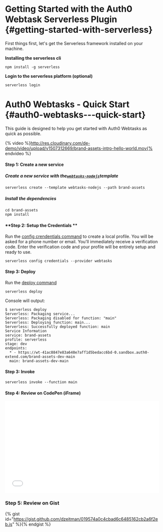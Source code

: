# Getting Started with the Auth0 Webtask Serverless Plugin {#getting-started-with-serverless}

First things first, let's get the Serverless framework installed on your machine.

**Installing the serverless cli**

```
npm install -g serverless
```

**Login to the serverless platform \(optional\)**

```
serverless login
```

# Auth0 Webtasks - Quick Start {#auth0-webtasks---quick-start}

This guide is designed to help you get started with Auth0 Webtasks as quick as possible.

{% video %}http://res.cloudinary.com/de-demo/video/upload/v1507312669/brand-assets-intro-hello-world.mov{% endvideo %}

#### **Step 1:  Create a new service**

##### Create a new service with the[`webtasks-nodejs`](https://github.com/serverless/serverless/tree/master/lib/plugins/create/templates/webtasks-nodejs)template

```
serverless create --template webtasks-nodejs --path brand-assets
```

##### Install the dependencies

```
cd brand-assets
npm install
```

#### **Step 2:   Setup the Credentials **

Run the [config crendentials command](https://serverless.com/framework/docs/providers/webtasks/cli-reference/config-credentials) to create a local profile. You will be asked for a phone number or email. You'll immediately receive a verification code. Enter the verification code and your profile will be entirely setup and ready to use.

```
serverless config credentials --provider webtasks
```

#### **Step 3: Deploy**

Run the [deploy command](https://serverless.com/framework/docs/providers/webtasks/cli-reference/deploy)

```
serverless deploy
```
Console will output:
```
$ serverless deploy
Serverless: Packaging service...
Serverless: Packaging disabled for function: "main"
Serverless: Deploying function: main...
Serverless: Successfully deployed function: main
Service Information
service: brand-assets
profile: serverless
stage: dev
endpoints:
  * - https://wt-41ac8847e83a648e7aff1d5bedacc6bd-0.sandbox.auth0-extend.com/brand-assets-dev-main
  main: brand-assets-dev-main
```

#### **Step 3:  Invoke**

```
serverless invoke --function main
```

#### Step 4: Review on CodePen (iFrame)

<iframe height='300' scrolling='no' title='dVdVdo' src='//codepen.io/dzeitman/embed/dVdVdo/?height=300&theme-id=31498&default-tab=js,result&embed-version=2' frameborder='no' allowtransparency='true' allowfullscreen='true' style='width: 100%;'>See the Pen <a href='https://codepen.io/dzeitman/pen/dVdVdo/'>dVdVdo</a> by Dan Zeitman (<a href='https://codepen.io/dzeitman'>@dzeitman</a>) on <a href='https://codepen.io'>CodePen</a>.
</iframe>


### Step 5: Review on Gist
{% gist id="https://gist.github.com/dzeitman/019574a0c4cbad6c6485162cb2a6f2eb.js" %}{% endgist %}

